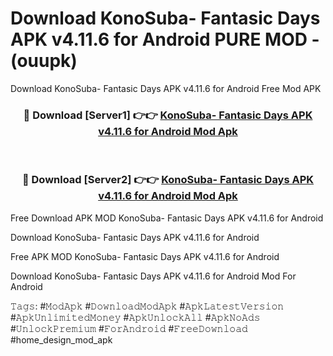 # Download KonoSuba- Fantasic Days APK v4.11.6 for Android PURE MOD - (ouupk)
Download KonoSuba- Fantasic Days APK v4.11.6 for Android Free Mod APK

<div align="center">
<h3>🔴 Download [Server1] 👉👉 <a href="https://apk-comot.site?title=KonoSuba-_Fantasic_Days_APK_v4.11.6_for_Android">KonoSuba- Fantasic Days APK v4.11.6 for Android Mod Apk</a></h3><br>

<h3>🔴 Download [Server2] 👉👉 <a href="https://apk-comot.site?title=KonoSuba-_Fantasic_Days_APK_v4.11.6_for_Android">KonoSuba- Fantasic Days APK v4.11.6 for Android Mod Apk</a></h3>
</div>


Free Download APK MOD KonoSuba- Fantasic Days APK v4.11.6 for Android

Download KonoSuba- Fantasic Days APK v4.11.6 for Android 

Free APK MOD KonoSuba- Fantasic Days APK v4.11.6 for Android 

Download KonoSuba- Fantasic Days APK v4.11.6 for Android Mod For Android

𝚃𝚊𝚐𝚜: #𝙼𝚘𝚍𝙰𝚙𝚔 #𝙳𝚘𝚠𝚗𝚕𝚘𝚊𝚍𝙼𝚘𝚍𝙰𝚙𝚔 #𝙰𝚙𝚔𝙻𝚊𝚝𝚎𝚜𝚝𝚅𝚎𝚛𝚜𝚒𝚘𝚗 #𝙰𝚙𝚔𝚄𝚗𝚕𝚒𝚖𝚒𝚝𝚎𝚍𝙼𝚘𝚗𝚎𝚢 #𝙰𝚙𝚔𝚄𝚗𝚕𝚘𝚌𝚔𝙰𝚕𝚕 #𝙰𝚙𝚔𝙽𝚘𝙰𝚍𝚜 #𝚄𝚗𝚕𝚘𝚌𝚔𝙿𝚛𝚎𝚖𝚒𝚞𝚖 #𝙵𝚘𝚛𝙰𝚗𝚍𝚛𝚘𝚒𝚍 #𝙵𝚛𝚎𝚎𝙳𝚘𝚠𝚗𝚕𝚘𝚊𝚍 #home_design_mod_apk